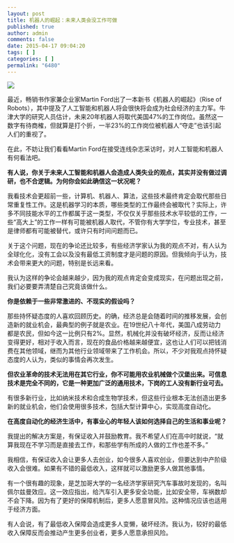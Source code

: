 ```yaml
---
layout: post
title: 机器人的崛起：未来人类会没工作可做
published: true
author: admin
comments: false
date: 2015-04-17 09:04:20
tags: [ ]
categories: [ ]
permalink: "6480"
---
```

![][1]

最近，畅销书作家兼企业家Martin Ford出了一本新书《机器人的崛起》（Rise of Robots），其中提及了人工智能和机器人将会很快将会成为社会经济的主力军。牛津大学的研究人员估计，未来20年机器人将取代美国47%的工作岗位。虽然这一数字有待商榷，但就算是打个折，一半23%的工作岗位被机器人“夺走”也该引起人们的重视了。

在此，不妨让我们看看Martin Ford在接受连线杂志采访时，对人工智能和机器人有何看法吧。

**有人说，你关于未来人工智能和机器人会造成人类失业的观点，其实并没有做过调研，也不合逻辑。为何你会如此确信这一状况呢？**

我看技术会更超前一些，计算机、机器人、算法，这些技术最终肯定会取代那些日常重复性工作。这是机器学习的本质，哪些类型的工作最终会被取代？实际上，许多不同技能水平的工作都属于这一类型，不仅仅关乎那些技术水平较低的工作，一些“高大上”的工作一样有可能被机器人取代，不管你有大学学位，专业技术，甚至是律师都有可能被替代，或许只有时间问题而已。

关于这个问题，现在的争论还比较多，有些经济学家认为我的观点不对，有人认为全球化化，没有工会以及没有最低工资制度才是问题的原因。但我倾向于认为，技术会带来更大的问题，特别是长远来看。

我认为这样的争论会越来越少，因为我的观点肯定会变成现实，在问题出现之前，我们必要要弄清楚自己究竟该做什么。

**你是依赖于一些非常激进的、不现实的假设吗？**

那些持怀疑态度的人喜欢回顾历史。的确，经济总是会随着时间的推移发展，会创造新的就业机会，最典型的例子就是农业。在19世纪八十年代，美国八成劳动力都是农民，但如今这一比例只有2%。显然，机械化并没有破坏经济，反而让经济变得更好，相对于收入而言，现在的食品价格越来越便宜，这也让人们可以把钱消费在其他领域，继而为其他行业领域带来了工作机会。所以，不少对我观点持怀疑态度的人认为，类似的事情会再次发生。

**但农业革命的技术无法用在其它行业，你不可能用农业机械做个汉堡出来。可信息技术是完全不同的，它是一种更加广泛的通用技术，下岗的工人没有新行业可去。**

有很多新行业，比如纳米技术和合成生物学技术，但这些行业根本无法创造出更多新的就业机会，他们会使用很多技术，包括大型计算中心，实现高度自动化。

**在高度自动化的经济生活中，有事业心的年轻人该如何选择自己的生活和事业呢？**

我提出的解决方案是，有保证收入并鼓励教育。我不希望人们在高中时就说，“就算我现在不学习而是直接去工作，和那些学有所成的人做的工作也差不多。”

我相信，有保证收入会让更多人去创业，如今很多人喜欢创业，但要达到中产阶级收入会很难。如果有不错的最低收入，这样就可以激励更多人做其他事情。

有一个很有趣的现象，是芝加哥大学的一名经济学家研究汽车事故时发现的，名叫佩尔兹曼效应。这一效应指出，给汽车引入更多安全功能，比如安全带，车祸数却不会下降。因为有了更好的保障机制后，更多人愿意冒风险。这种情况应该也适用于经济方面。

有人会说，有了最低收入保障会造成更多人变懒，破坏经济。我认为，较好的最低收入保障反而会推动产生更多创业者，更多人愿意承担风险。

 [1]: http://yongz.com/yz/wp-content/uploads/2015/04/99230940d65357a17c1e08446e3d6419.jpg